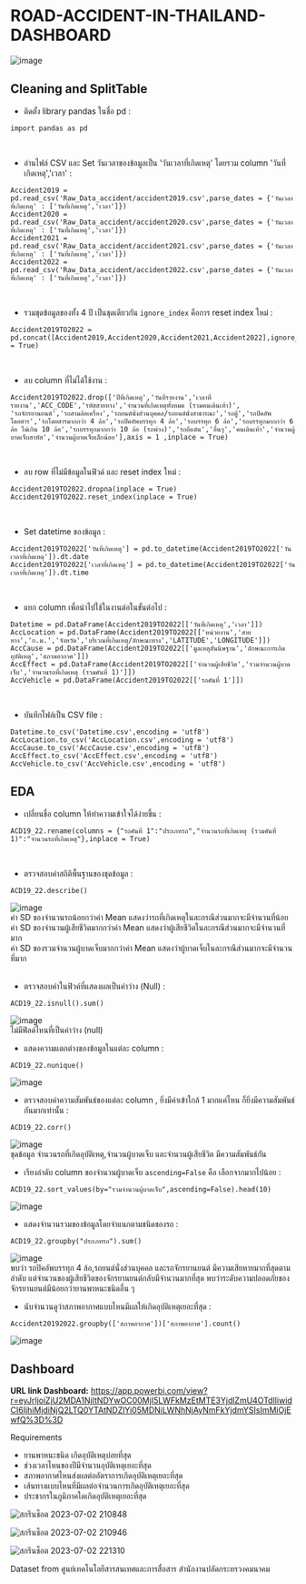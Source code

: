 # ROAD-ACCIDENT-IN-THAILAND-DASHBOARD
![image](https://github.com/setthawat121/ROAD-ACCIDENT-IN-THAILAND-DASHBOARD/assets/96307668/0f9eeeee-7d65-4bef-acfa-2f9b779d21bb)
## Cleaning and SplitTable
- ติดตั้ง library pandas ในชื่อ pd :
```
import pandas as pd
```
<br />

- อ่านไฟล์ CSV และ Set วันเวลาของข้อมูลเป็น 'วันเวลาที่เกิดเหตุ' โดยรวม column 'วันที่เกิดเหตุ','เวลา' :
```
Accident2019 = pd.read_csv('Raw_Data_accident/accident2019.csv',parse_dates = {'วันเวลาที่เกิดเหตุ' : ['วันที่เกิดเหตุ','เวลา']})
Accident2020 = pd.read_csv('Raw_Data_accident/accident2020.csv',parse_dates = {'วันเวลาที่เกิดเหตุ' : ['วันที่เกิดเหตุ','เวลา']})
Accident2021 = pd.read_csv('Raw_Data_accident/accident2021.csv',parse_dates = {'วันเวลาที่เกิดเหตุ' : ['วันที่เกิดเหตุ','เวลา']})
Accident2022 = pd.read_csv('Raw_Data_accident/accident2022.csv',parse_dates = {'วันเวลาที่เกิดเหตุ' : ['วันที่เกิดเหตุ','เวลา']})
```
<br />

- รวมชุดข้อมูลของทั้ง 4 ปี เป็นชุดเดียวกัน ```ignore_index``` คือการ reset index ใหม่ :
```
Accident2019TO2022 = pd.concat([Accident2019,Accident2020,Accident2021,Accident2022],ignore_index = True)
```
<br />

- ลบ column ที่ไม่ได้ใช้งาน :
```
Accident2019TO2022.drop(['ปีที่เกิดเหตุ','วันที่รายงาน','เวลาที่รายงาน','ACC_CODE','รหัสสายทาง','จำนวนที่เกิดเหตุทั้งหมด (รวมคนเดินเท้า)',
'รถจักรยานยนต์','รถสามล้อเครื่อง','รถยนต์นั่งส่วนบุคคล/รถยนต์นั่งสาธารณะ','รถตู้','รถปิคอัพโดยสาร','รถโดยสารมากกว่า 4 ล้อ','รถปิคอัพบรรทุก 4 ล้อ','รถบรรทุก 6 ล้อ','รถบรรทุกมากกว่า 6 ล้อ ไม่เกิน 10 ล้อ','รถบรรทุกมากกว่า 10 ล้อ (รถพ่วง)','รถอีแต๋น','อื่นๆ','คนเดินเท้า','จำนวนผู้บาดเจ็บสาหัส','จำนวนผู้บาดเจ็บเล็กน้อย'],axis = 1 ,inplace = True)
```
<br />

- ลบ row ที่ไม่มีข้อมูลในฟิวด์ และ reset index ใหม่ :
```
Accident2019TO2022.dropna(inplace = True)
Accident2019TO2022.reset_index(inplace = True)
```
<br />

- Set datetime ของข้อมูล :
```
Accident2019TO2022['วันที่เกิดเหตุ'] = pd.to_datetime(Accident2019TO2022['วันเวลาที่เกิดเหตุ']).dt.date
Accident2019TO2022['เวลาที่เกิดเหตุ'] = pd.to_datetime(Accident2019TO2022['วันเวลาที่เกิดเหตุ']).dt.time
```
<br />

- แยก column เพื่อนำไปใช้ในงานต่อในขั้นต่อไป :
```
Datetime = pd.DataFrame(Accident2019TO2022[['วันที่เกิดเหตุ','เวลา']])
AccLocation = pd.DataFrame(Accident2019TO2022[['หน่วยงาน','สายทาง','ก.ม.','จังหวัด','บริเวณที่เกิดเหตุ/ลักษณะทาง','LATITUDE','LONGITUDE']])
AccCause = pd.DataFrame(Accident2019TO2022[['มูลเหตุสันนิษฐาน','ลักษณะการเกิดอุบัติเหตุ','สภาพอากาศ']])
AccEffect = pd.DataFrame(Accident2019TO2022[['จำนวนผู้เสียชีวิต','รวมจำนวนผู้บาดเจ็บ','จำนวนรถที่เกิดเหตุ (รวมคันที่ 1)']])
AccVehicle = pd.DataFrame(Accident2019TO2022[['รถคันที่ 1']])
```
<br />

- บันทึกไฟล์เป็น CSV file :
```
Datetime.to_csv('Datetime.csv',encoding = 'utf8')
AccLocation.to_csv('AccLocation.csv',encoding = 'utf8')
AccCause.to_csv('AccCause.csv',encoding = 'utf8')
AccEffect.to_csv('AccEffect.csv',encoding = 'utf8')
AccVehicle.to_csv('AccVehicle.csv',encoding = 'utf8')
```
## EDA
- เปลี่ยนชื่อ column ให้ทำความเข้าใจได้ง่ายขึ้น :
```
ACD19_22.rename(columns = {"รถคันที่ 1":"ประเภทรถ","จำนวนรถที่เกิดเหตุ (รวมคันที่ 1)":"จำนวนรถที่เกิดเหตุ"},inplace = True)
```
<br />

- ตรวจสอบค่าสถิติพื้นฐานของชุดข้อมูล :
```
ACD19_22.describe()
```
![image](https://github.com/setthawat121/ROAD-ACCIDENT-IN-THAILAND-DASHBOARD/assets/96307668/2c76f0a0-9dbf-4d70-b23a-5094444f10c5)
<br />ค่า SD ของจำนวนรถน้อยกว่าค่า Mean แสดงว่ารถที่เกิดเหตุในละกรณีส่วนมากจะมีจำนวนที่น้อย
<br />ค่า SD ของจำนวนผู้เสียชีวิตมากกว่าค่า Mean แสดงว่าผู้เสียชีวิตในละกรณีส่วนมากจะมีจำนวนที่มาก
<br />ค่า SD ของรวมจำนวนผู้บาดเจ็บมากกว่าค่า Mean แสดงว่าผู้บาดเจ็บในละกรณีส่วนมากจะมีจำนวนที่มาก  
<br />

- ตรวจสอบค่าในฟิวค์ที่แสดงผลเป็นค่าว่าง (Null) :
```
ACD19_22.isnull().sum()
```
![image](https://github.com/setthawat121/ROAD-ACCIDENT-IN-THAILAND-DASHBOARD/assets/96307668/e03a4808-c84d-414c-ac0c-6ef794671c17)
<br />ไม่มีฟิลด์ไหนที่เป็นค่าว่าง (null)
<br />

- แสดงความแตกต่างของข้อมูลในแต่ละ column :
```
ACD19_22.nunique()
```
![image](https://github.com/setthawat121/ROAD-ACCIDENT-IN-THAILAND-DASHBOARD/assets/96307668/ef680f6d-b781-4b09-957e-7e9ff00acf9b)
<br />

- ตรวจสอบค่าความสัมพันธ์ของแต่ละ column , ยิ่งมีค่าเข้าใกล้ 1 มากแค่ไหน ก็ยิ่งมีความสัมพันธ์กันมากเท่านั้น :
```
ACD19_22.corr()
```
![image](https://github.com/setthawat121/ROAD-ACCIDENT-IN-THAILAND-DASHBOARD/assets/96307668/5648cfdd-bf79-4ad5-a9c0-a8217c9e08b8)
<br /> ชุดข้อมูล จำนวนรถที่เกิดอุบัติเหตุ,จำนวนผู้บาดเจ็บ และจำนวนผู้เสียชีวิต มีความสัมพันธ์กัน
<br />

- เรียงลำดับ column ของจำนวนผู้บาดเจ็บ ```ascending=False``` คือ เลือกจากมากไปน้อย :
```
ACD19_22.sort_values(by="รวมจำนวนผู้บาดเจ็บ",ascending=False).head(10)
```
![image](https://github.com/setthawat121/ROAD-ACCIDENT-IN-THAILAND-DASHBOARD/assets/96307668/32b2cff2-2f3f-4e01-9b44-e4521326d902)
<br />

- แสดงจำนวนรวมของข้อมูลโดยจำแนกตามชนิดของรถ :
```
ACD19_22.groupby("ประเภทรถ").sum()
```
![image](https://github.com/setthawat121/ROAD-ACCIDENT-IN-THAILAND-DASHBOARD/assets/96307668/09f7d4c6-8c67-49cf-9136-c975c67da9a3)
<br />พบว่า รถปิคอัพบรรทุก 4 ล้อ,รถยนต์นั่งส่วนบุคคล และรถจักรยานยนต์ มีความเสียหายมากที่สุดตามลำดับ แต่จำนวนของผู้เสียชีวิตของจักรยานยนต์กลับมีจำนวนมากที่สุด พบว่าระดับความปลอดภัยของจักรยานยนต์มีน้อยกว่ายานพาหนะชนิดอื่น ๆ
<br />

- นับจำนวนดูว่าสภาพอากาศแบบไหนมีผลให้เกิดอุบัติเหตุเยอะที่สุด :
```
Accident20192022.groupby(['สภาพอากาศ'])['สภาพอากาศ'].count()
```
![image](https://github.com/setthawat121/ROAD-ACCIDENT-IN-THAILAND-DASHBOARD/assets/96307668/1cb499cf-ce4d-4a88-a5a6-e91714881d15)
<br />
## Dashboard
**URL link Dashboard:** https://app.powerbi.com/view?r=eyJrIjoiZjU2MDA1NjItNDYwOC00MjI5LWFkMzEtMTE3YjdlZmU4OTdlIiwidCI6IjhiMjdiNjQ2LTQ0YTAtNDZlYi05MDNiLWNhNjAyNmFkYjdmYSIsImMiOjEwfQ%3D%3D

Requirements
- ยานพาหนะชนิด เกิดอุบัติเหตุบ่อยที่สุด
- ช่วงเวลาไหนของปีมีจำนวนอุบัติเหตุเยอะที่สุด
- สภาพอากาศไหนส่งผลต่ออัตราการเกิดอุบัติเหตุเยอะที่สุด
- เส้นทางแบบไหนที่มีผลต่อจำนวนการเกิดอุบัติเหตุเยอะที่สุด
- ประชากรในภูมิภาคใดเกิดอุบัติเหตุเยอะที่สุด

![สกรีนช็อต 2023-07-02 210848](https://github.com/setthawat121/ROAD-ACCIDENT-IN-THAILAND-DASHBOARD/assets/96307668/c349acd8-21e4-4451-ab2e-12de175bf1e8)

![สกรีนช็อต 2023-07-02 210946](https://github.com/setthawat121/ROAD-ACCIDENT-IN-THAILAND-DASHBOARD/assets/96307668/4d0c3749-6b61-481b-b38e-6f9826150ec3)

![สกรีนช็อต 2023-07-02 221310](https://github.com/setthawat121/ROAD-ACCIDENT-IN-THAILAND-DASHBOARD/assets/96307668/cd6baf94-1916-49de-9505-36301327aae4)

Dataset from ศูนย์เทคโนโลยีสารสนเทศและการสื่อสาร สำนักงานปลัดกระทรวงคมนาคม
